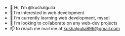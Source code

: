 - 👋 Hi, I’m @kushalgulia
- 👀 I’m interested in web development
- 🌱 I’m currently learning web development, mysql
- 💞️ I’m looking to collaborate on any web-dev projects
- 📫 to reach me mail me at kushalgulia896@gmail.com

<!---
kushalgulia/kushalgulia is a ✨ special ✨ repository because its `README.md` (this file) appears on your GitHub profile.
You can click the Preview link to take a look at your changes.
--->
